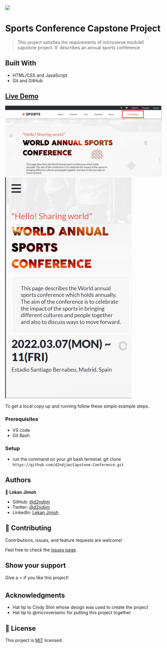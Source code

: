 ![](https://img.shields.io/badge/Microverse-blueviolet)

# Sports Conference Capstone Project

> This project satisfies the requirements of microverse module1 capstone project. It' describes an annual sports conference


## Built With

- HTML/CSS and JavaScript
- Git and GitHub

## [Live Demo](https://d2ndjim.github.io/Capstone-Conference/)
<img src="images/Desktop.png" alt="Desktop Screenshot">
<img src="images/mobile.png" alt="mobile Screenshot">

To get a local copy up and running follow these simple example steps.

### Prerequisites
- VS code
- Git Bash
### Setup
- run the command on your git bash terminal: git clone `https://github.com/d2ndjim/Capstone-Conference.git`
## Authors

👤 **Lekan Jimoh**

- GitHub: [@d2ndjim](https://github.com/d2ndjim)
- Twitter: [@d2ndjim](https://twitter.com/d2ndjim_)
- LinkedIn: [Lekan Jimoh](https://linkedin.com/in/lekanj)
## 🤝 Contributing
Contributions, issues, and feature requests are welcome!

Feel free to check the [issues page](../../issues/).

## Show your support

Give a ⭐️ if you like this project!

## Acknowledgments

- Hat tip to Cindy Shin whose design was used to create the project
- Hat tip to @microverseinc for putting this project together
## 📝 License

This project is [MIT](./MIT.md) licensed.
